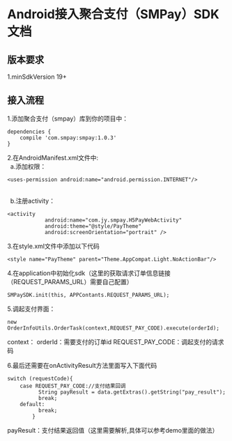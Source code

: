 # Android接入聚合支付（SMPay）SDK文档
## 版本要求 
1.minSdkVersion 19+
## 接入流程
1.添加聚合支付（smpay）库到你的项目中：
```android
dependencies {
    compile 'com.smpay:smpay:1.0.3'
}
```
2.在AndroidManifest.xml文件中:
<br>&ensp;a.添加权限：
```android
<uses-permission android:name="android.permission.INTERNET"/>
```
<br>&ensp;b.注册activity：
```android
<activity
            android:name="com.jy.smpay.H5PayWebActivity"
            android:theme="@style/PayTheme"
            android:screenOrientation="portrait" />
```
3.在style.xml文件中添加以下代码
```
<style name="PayTheme" parent="Theme.AppCompat.Light.NoActionBar"/>
```
4.在application中初始化sdk（这里的获取请求订单信息链接（REQUEST_PARAMS_URL）需要自己配置）
  ```
  SMPaySDK.init(this, APPContants.REQUEST_PARAMS_URL);
  ```
5.调起支付界面：
```
new OrderInfoUtils.OrderTask(context,REQUEST_PAY_CODE).execute(orderId);
```
context：
orderId：需要支付的订单id
REQUEST_PAY_CODE：调起支付的请求码

6.最后还需要在onActivityResult方法里面写入下面代码
```
switch (requestCode){
    case REQUEST_PAY_CODE://支付结果回调
          String payResult = data.getExtras().getString("pay_result");
          break;
    default:
          break;
        }
```
payResult：支付结果返回值（这里需要解析,具体可以参考demo里面的做法）
